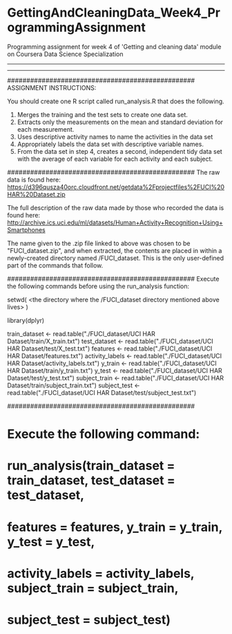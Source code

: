 # GettingAndCleaningData_Week4_ProgrammingAssignment
Programming assignment for week 4 of 'Getting and cleaning data' module on Coursera Data Science Specialization

________________________________________________________________________________________




_______________________________________________________________________________________


#################################################
ASSIGNMENT INSTRUCTIONS:

 You should create one R script called run_analysis.R that does the following.

 1. Merges the training and the test sets to create one data set.
 2. Extracts only the measurements on the mean and standard deviation for each measurement.
 3. Uses descriptive activity names to name the activities in the data set
 4. Appropriately labels the data set with descriptive variable names.
 5. From the data set in step 4, creates a second, independent tidy data set with the
    average of each variable for each activity and each subject.

#################################################
The raw data is found here:
https://d396qusza40orc.cloudfront.net/getdata%2Fprojectfiles%2FUCI%20HAR%20Dataset.zip

The full description of the raw data made by those who recorded the data is found here:
http://archive.ics.uci.edu/ml/datasets/Human+Activity+Recognition+Using+Smartphones

The name given to the .zip file linked to above was chosen to be "FUCI_dataset.zip", and when
extracted, the contents are placed in within a newly-created directory named /FUCI_dataset. 
This is the only user-defined part of the commands that follow.

#################################################
Execute the following commands before using the run_analysis function:

setwd( <the directory where the /FUCI_dataset directory mentioned above lives> )

library(dplyr)

train_dataset   <- read.table("./FUCI_dataset/UCI HAR Dataset/train/X_train.txt")
test_dataset    <- read.table("./FUCI_dataset/UCI HAR Dataset/test/X_test.txt")
features        <- read.table("./FUCI_dataset/UCI HAR Dataset/features.txt")
activity_labels <- read.table("./FUCI_dataset/UCI HAR Dataset/activity_labels.txt")
y_train         <- read.table("./FUCI_dataset/UCI HAR Dataset/train/y_train.txt")
y_test          <- read.table("./FUCI_dataset/UCI HAR Dataset/test/y_test.txt")
subject_train   <- read.table("./FUCI_dataset/UCI HAR Dataset/train/subject_train.txt")
subject_test    <- read.table("./FUCI_dataset/UCI HAR Dataset/test/subject_test.txt")

#################################################
# Execute the following command:
#
# run_analysis(train_dataset = train_dataset, test_dataset = test_dataset, 
#              features = features, y_train = y_train, y_test = y_test, 
#              activity_labels = activity_labels, subject_train = subject_train, 
#              subject_test = subject_test)
